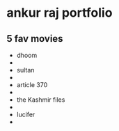 <h1>ankur raj portfolio </h1>
<h2> 5 fav movies </h2>
<ul>
<li>dhoom<li/>
<li>sultan<li/>
<li>article 370<li/>
<li>the Kashmir files<li/>
<li>lucifer<li/>
<ul>
